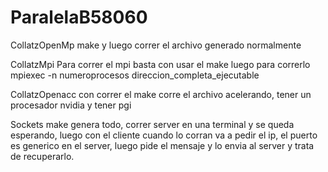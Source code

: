 # ParalelaB58060

CollatzOpenMp
make y luego correr el archivo generado normalmente

CollatzMpi
Para correr el mpi basta con usar el make
luego para correrlo
mpiexec -n numeroprocesos direccion_completa_ejecutable

CollatzOpenacc
con correr el make corre el archivo acelerando, tener un procesador nvidia y tener pgi

Sockets
make genera todo, correr server en una terminal y se queda esperando, luego con el cliente cuando lo corran 
va a pedir el ip, el puerto es generico en el server, luego pide el mensaje y lo envia al server y trata
de recuperarlo.
